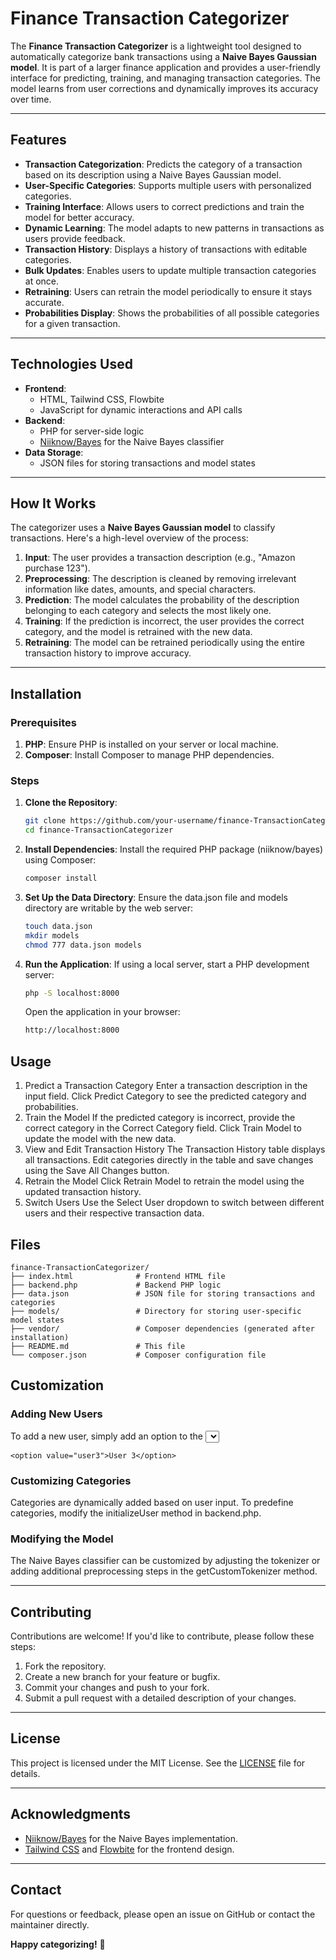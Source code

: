 # Finance Transaction Categorizer

The **Finance Transaction Categorizer** is a lightweight tool designed to automatically categorize bank transactions using a **Naive Bayes Gaussian model**. It is part of a larger finance application and provides a user-friendly interface for predicting, training, and managing transaction categories. The model learns from user corrections and dynamically improves its accuracy over time.

---

## Features

- **Transaction Categorization**: Predicts the category of a transaction based on its description using a Naive Bayes Gaussian model.
- **User-Specific Categories**: Supports multiple users with personalized categories.
- **Training Interface**: Allows users to correct predictions and train the model for better accuracy.
- **Dynamic Learning**: The model adapts to new patterns in transactions as users provide feedback.
- **Transaction History**: Displays a history of transactions with editable categories.
- **Bulk Updates**: Enables users to update multiple transaction categories at once.
- **Retraining**: Users can retrain the model periodically to ensure it stays accurate.
- **Probabilities Display**: Shows the probabilities of all possible categories for a given transaction.

---

## Technologies Used

- **Frontend**:
  - HTML, Tailwind CSS, Flowbite
  - JavaScript for dynamic interactions and API calls
- **Backend**:
  - PHP for server-side logic
  - [Niiknow/Bayes](https://github.com/niiknow/bayes) for the Naive Bayes classifier
- **Data Storage**:
  - JSON files for storing transactions and model states

---

## How It Works

The categorizer uses a **Naive Bayes Gaussian model** to classify transactions. Here's a high-level overview of the process:

1. **Input**: The user provides a transaction description (e.g., "Amazon purchase 123").
2. **Preprocessing**: The description is cleaned by removing irrelevant information like dates, amounts, and special characters.
3. **Prediction**: The model calculates the probability of the description belonging to each category and selects the most likely one.
4. **Training**: If the prediction is incorrect, the user provides the correct category, and the model is retrained with the new data.
5. **Retraining**: The model can be retrained periodically using the entire transaction history to improve accuracy.

---

## Installation

### Prerequisites

1. **PHP**: Ensure PHP is installed on your server or local machine.
2. **Composer**: Install Composer to manage PHP dependencies.

### Steps

1. **Clone the Repository**:
   ```bash
   git clone https://github.com/your-username/finance-TransactionCategorizer.git
   cd finance-TransactionCategorizer
   ```
2. **Install Dependencies**:
   Install the required PHP package (niiknow/bayes) using Composer:
   ```bash
   composer install
   ```
3. **Set Up the Data Directory**:
   Ensure the data.json file and models directory are writable by the web server:
   ```bash
   touch data.json
   mkdir models
   chmod 777 data.json models
   ```
4. **Run the Application**:
   If using a local server, start a PHP development server:
     ```bash
     php -S localhost:8000
     ```
   Open the application in your browser:
     ```bash
     http://localhost:8000
     ```

## Usage

1. Predict a Transaction Category
   Enter a transaction description in the input field.
   Click Predict Category to see the predicted category and probabilities.
2. Train the Model
    If the predicted category is incorrect, provide the correct category in the Correct Category field.
    Click Train Model to update the model with the new data.
3. View and Edit Transaction History
    The Transaction History table displays all transactions.
    Edit categories directly in the table and save changes using the Save All Changes button.
4. Retrain the Model
    Click Retrain Model to retrain the model using the updated transaction history.
5. Switch Users
    Use the Select User dropdown to switch between different users and their respective transaction data.

## Files

```
finance-TransactionCategorizer/
├── index.html              # Frontend HTML file
├── backend.php             # Backend PHP logic
├── data.json               # JSON file for storing transactions and categories
├── models/                 # Directory for storing user-specific model states
├── vendor/                 # Composer dependencies (generated after installation)
├── README.md               # This file
└── composer.json           # Composer configuration file
```

## Customization

### Adding New Users
To add a new user, simply add an option to the <select> element in index.html:
```
<option value="user3">User 3</option>
```

### Customizing Categories
Categories are dynamically added based on user input. To predefine categories, modify the initializeUser method in backend.php.

### Modifying the Model
The Naive Bayes classifier can be customized by adjusting the tokenizer or adding additional preprocessing steps in the getCustomTokenizer method.

---

## Contributing

Contributions are welcome! If you'd like to contribute, please follow these steps:

1. Fork the repository.
2. Create a new branch for your feature or bugfix.
3. Commit your changes and push to your fork.
4. Submit a pull request with a detailed description of your changes.

---

## License

This project is licensed under the MIT License. See the [LICENSE](LICENSE) file for details.

---

## Acknowledgments

- [Niiknow/Bayes](https://github.com/niiknow/bayes) for the Naive Bayes implementation.
- [Tailwind CSS](https://tailwindcss.com/) and [Flowbite](https://flowbite.com/) for the frontend design.

---

## Contact

For questions or feedback, please open an issue on GitHub or contact the maintainer directly.

**Happy categorizing!** 🚀
